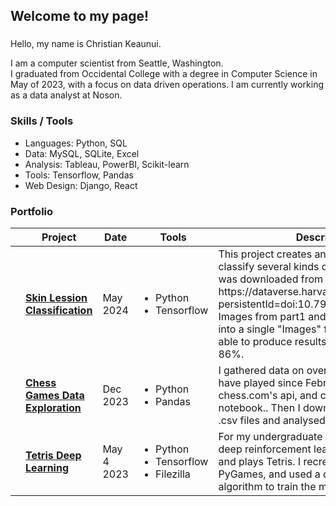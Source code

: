 <h2 align="left">Welcome to my page!</h2>

###
Hello, my name is Christian Keaunui. 

I am a computer scientist from Seattle, Washington.  
I graduated from Occidental College with a degree in Computer Science in May of 2023, with a focus on data driven operations.  I am currently working as a data analyst at Noson.

<h3>Skills / Tools</h3>
<ul>
  <li>Languages: Python, SQL</li>
  <li>Data: MySQL, SQLite, Excel</li>
  <li>Analysis: Tableau, PowerBI, Scikit-learn</li>
  <li>Tools: Tensorflow, Pandas</li>
  <li>Web Design: Django, React</li>
</ul>

<h3>Portfolio</h3>
<table>
  <thead>
    <tr>
      <th></th>
      <th>Project</th>
      <th>Date</th>
      <th>Tools</th>
      <th>Description</th>
    </tr>
  </thead>
  <tbody>
    <tr>
      <td></td>
      <td>
        <a href="https://github.com/ckeaunui/SkinLession">
          <b>Skin Lession Classification</b>
        </a>
      </td>
      <td>May 2024</td>
      <td>
        <ul>
          <li>Python</li>
          <li>Tensorflow</li>
        </ul>
      </td>
      <td>
        This project creates and trains a model to classify several kinds of skin lessions. Data was downloaded from Harvard Dataverse at https://dataverse.harvard.edu/dataset.xhtml?persistentId=doi:10.7910/DVN/DBW86T. Images from part1 and 2 were combined into a single "Images" folder. The model was able to produce results with an accuracy of 86%.
      </td>
    </tr>
    <tr>
      <td></td>
      <td>
        <a href="https://github.com/ckeaunui/Chess-history">
          <b>Chess Games Data Exploration</b>
        </a>
      </td>
      <td>Dec 2023</td>
      <td>
        <ul>
            <li>Python</li>
            <li>Pandas</li>
          </ul>
      </td>
      <td>I gathered data on over 7,000 chess games I have played since February 2020 from chess.com's api, and cleaned it in a jupyter notebook..  Then I downloaded the data as .csv files and analysed them in Tableau</td>
    </tr>
    <tr>
      <td></td>
      <td>
        <a href="https://github.com/ckeaunui/TetrisAI">
          <b>Tetris Deep Learning</b>
        </a>
      </td>
      <td>May 4 2023</td>
      <td>
        <ul>
          <li>Python</li>
          <li>Tensorflow</li>
          <li>Filezilla</li>
      </td>
      <td>For my undergraduate thesis, I created a deep reinforcement learning model to trains and plays Tetris.  I recreated Tetris with PyGames, and used a deep q-learning algorithm to train the model.</td>
    </tr>
  </tbody>
</table>
